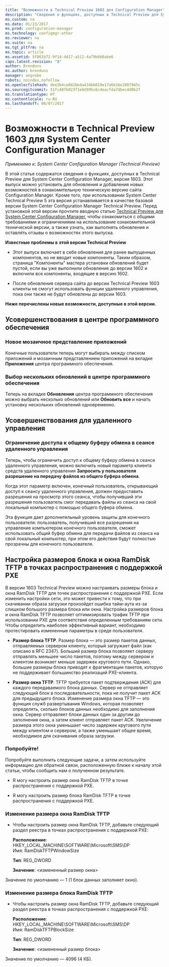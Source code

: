```yaml
---
title: "Возможности в Technical Preview 1603 для Configuration Manager"
description: "Сведения о функциях, доступных в Technical Preview для System Center Configuration Manager, версия 1603."
ms.custom: na
ms.date: 01/23/2017
ms.prod: configuration-manager
ms.technology: configmgr-other
ms.reviewer: na
ms.suite: na
ms.tgt_pltfrm: na
ms.topic: article
ms.assetid: 5f861b72-9f14-4d17-a512-4a79b660abe6
caps.latest.revision: "8"
author: Brenduns
ms.author: brenduns
manager: angrobe
robots: noindex,nofollow
ms.openlocfilehash: dee2b4ce042bb4a434bb019e17a6b16e2807945c
ms.sourcegitcommit: 51fc48fb023f1e8d995c6c4eacfda7dbec4d0b2f
ms.translationtype: HT
ms.contentlocale: ru-RU
ms.lasthandoff: 08/07/2017
---
```

# <a name="capabilities-in-technical-preview-1603-for-system-center-configuration-manager"></a>Возможности в Technical Preview 1603 для System Center Configuration Manager

*Применимо к: System Center Configuration Manager (Technical Preview)*

В этой статье содержатся сведения о функциях, доступных в Technical Preview для System Center Configuration Manager, версия 1603. Этот выпуск можно установить для обновления и добавления новых возможностей в ознакомительную техническую версию сайта Configuration Manager. Кроме того, при использовании System Center Technical Preview 5 эта версия устанавливается в качестве базовой версии System Center Configuration Manager Technical Preview. Перед установкой этой версии прочтите вводную статью [Technical Preview для System Center Configuration Manager](../../core/get-started/technical-preview.md), чтобы ознакомиться с общими требованиями и ограничениями на использование ознакомительной технической версии, а также узнать, как выполнять обновления и оставлять отзывы о возможностях этого выпуска.  

 **Известные проблемы в этой версии Technical Preview**  

-   Этот выпуск включает в себя обновления для ранее выпущенных компонентов, но не вводит новые компоненты. Таким образом, страница "Компоненты" мастера установки обновлений будет пустой, если вы уже выполнили обновление до версии 1602 и включили все компоненты, входящие в версию 1602.  

-   После обновления сервера сайта до версии Technical Preview 1603 клиенты не смогут использовать функции удаленного управления, пока они также не будут обновлены до версии 1603.  

 **Ниже перечислены новые возможности, доступные в этой версии.**  

##  <a name="BKMK_SC1603"></a> Усовершенствования в центре программного обеспечения  

### <a name="new-tiled-view-for-apps"></a>Новое мозаичное представление приложений  
 Конечные пользователи теперь могут выбирать между списком приложений и мозаичным представлением приложений на вкладке **Приложения** центра программного обеспечения.  

### <a name="select-multiple-updates-in-software-center"></a>Выбор нескольких обновлений в центре программного обеспечения  
 Теперь на вкладке **Обновления** центра программного обеспечения можно выбрать несколько обновлений или **Обновить все** и начать установку нескольких обновлений одновременно.  

##  <a name="BKMK_RC1603"></a> Усовершенствования для удаленного управления  

### <a name="limit-shared-clipboard-access-in-a-remote-control-session"></a>Ограничение доступа к общему буферу обмена в сеансе удаленного управления  
 Теперь, чтобы ограничить доступ к общему буферу обмена в сеансе удаленного управления, можно включить новый параметр клиента средств удаленного управления **Запросить у пользователя разрешение на передачу файлов из общего буфера обмена**.  

 Когда этот параметр включен, конечный пользователь, открывающий доступ к сеансу удаленного управления, должен предоставить разрешения на просмотр этого сеанса, чтобы получивший эти разрешения пользователь смог передавать файлы из сеанса на свой локальный компьютер с помощью общего буфера обмена.  

 Эта функция дает дополнительный уровень защиты для конечного пользователя: пользователь, получивший все разрешения на управление компьютером конечного пользователя, сможет использовать общий буфер обмена для передачи файлов из сеанса на свой локальный компьютер, при этом его действия будут полностью прозрачны для конечного пользователя.  

##  <a name="BKMK_RamDiskTFTP"></a> Настройка размеров блока и окна RamDisk TFTP в точках распространения с поддержкой PXE  
 В версии 1603 Technical Preview можно настраивать размеры блока и окна RamDisk TFTP для точек распространения с поддержкой PXE. Если изменить настройки сети, это может привести к тому, что при скачивании образа загрузки произойдет ошибка тайм-аута из-за слишком большого размера блока или окна. Настройка размеров блока и окна RamDisk TFTP позволяет оптимизировать трафик TFTP при использовании PXE для соответствия определенным требованиям сети.   
Чтобы определить наиболее эффективный вариант, необходимо протестировать измененные параметры в среде пользователя.  

-   **Размер блока TFTP**. Размер блока — это размер пакетов данных, отправляемых сервером клиенту, который загружает файл (как описано в RFC 2347). Больший размер блока позволяет серверу отправлять меньшее число пакетов, поэтому между сервером и клиентом возникает меньше задержек кругового пути. Однако, большие размеры блока приводят к фрагментации пакетов, которую не поддерживает большинство реализаций PXE-клиента.  

-   **Размер окна TFTP**. TFTP требуется пакет подтверждения (ACK) для каждого передаваемого блока данных. Сервер не отправляет следующий блок в последовательности, пока не получит пакет ACK для предыдущего блока. Изменение размера окна TFTP — это функция служб развертывания Windows, которая позволяет определять, сколько блоков данных необходимо для заполнения окна. Сервер отправляет блоки данных один за другим до заполнения окна, а затем клиент отправляет пакет ACK. Увеличение размера этого окна уменьшает число задержек кругового пути между клиентом и сервером, а также уменьшает общее время, необходимое для скачивания образа загрузки.  

### <a name="try-it-out"></a>Попробуйте!  
 Попробуйте выполнить следующие задачи, а затем используйте информацию для обратной связи, расположенную ближе к началу этой статьи, чтобы сообщить нам о полученном результате.  

-   Я могу настроить размер окна RamDisk TFTP в точке распространения с поддержкой PXE.  

-   Я могу настроить размер блока RamDisk TFTP в точке распространения с поддержкой PXE.  

### <a name="to-modify-the-ramdisk-tftp-window-size"></a>Изменение размера окна RamDisk TFTP  

-   Чтобы настроить размер окна RamDisk TFTP, добавьте следующий раздел реестра в точках распространения с поддержкой PXE:  

     **Расположение**: HKEY_LOCAL_MACHINE\SOFTWARE\Microsoft\SMS\DP  
    Имя: RamDiskTFTPWindowSize  

     **Тип**: REG_DWORD  

     **Значение**: &lt;измененный размер окна\>  

 Значение по умолчанию — 1 (1 блок данных заполняет окно).  

### <a name="to-modify-the-ramdisk-tftp-block-size"></a>Изменение размера блока RamDisk TFTP  

-   Чтобы настроить размер окна RamDisk TFTP, добавьте следующий раздел реестра в точках распространения с поддержкой PXE:  

     **Расположение**: HKEY_LOCAL_MACHINE\SOFTWARE\Microsoft\SMS\DP  
    Имя: RamDiskTFTPBlockSize  

     **Тип**: REG_DWORD  

     **Значение**: &lt;измененный размер блока\>  

 Значение по умолчанию — 4096 (4 КБ).  
